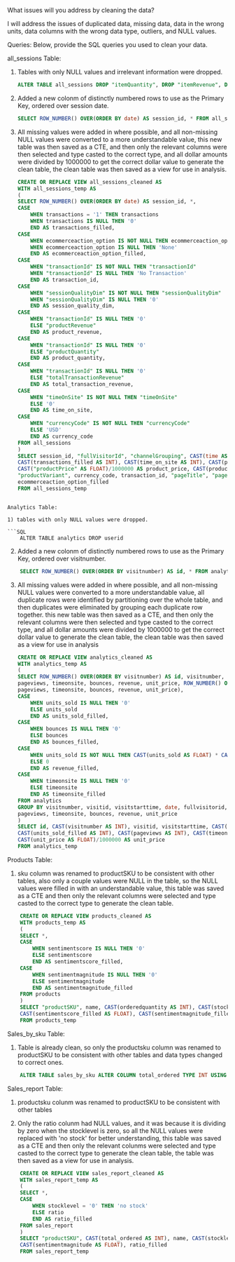 What issues will you address by cleaning the data?

I will address the issues of duplicated data, missing data, data in the wrong units,
data columns with the wrong data type, outliers, and NULL values.

Queries:
Below, provide the SQL queries you used to clean your data.

all_sessions Table:
1) Tables with only NULL values and irrelevant information were dropped.
    ```SQL
    ALTER TABLE all_sessions DROP "itemQuantity", DROP "itemRevenue", DROP "searchKeyword", DROP "transactionRevenue", DROP "productRefundAmount"
    ```
2) Added a new colonm of distinctly numbered rows to use as the Primary Key, ordered over session date.
    ```SQL
    SELECT ROW_NUMBER() OVER(ORDER BY date) AS session_id, * FROM all_sessions
    ```

3) All missing values were added in where possible, and all non-missing NULL values were converted to a more understandable value, this new table was then saved as a CTE, and then only the relevant columns were then selected and type casted to the correct type, and all dollar amounts were divided by 1000000 to get the correct dollar value to generate the clean table, the clean table was then saved as a view for use in analysis.
    ```SQL
    CREATE OR REPLACE VIEW all_sessions_cleaned AS
    WITH all_sessions_temp AS
    (
    SELECT ROW_NUMBER() OVER(ORDER BY date) AS session_id, *,
    CASE 
        WHEN transactions = '1' THEN transactions
        WHEN transactions IS NULL THEN '0'
        END AS transactions_filled,
    CASE
        WHEN ecommerceaction_option IS NOT NULL THEN ecommerceaction_option
        WHEN ecommerceaction_option IS NULL THEN 'None'
        END AS ecommerceaction_option_filled,
    CASE 
        WHEN "transactionId" IS NOT NULL THEN "transactionId"
        WHEN "transactionId" IS NULL THEN 'No Transaction'
        END AS transaction_id,
    CASE
        WHEN "sessionQualityDim" IS NOT NULL THEN "sessionQualityDim"
        WHEN "sessionQualityDim" IS NULL THEN '0'
        END AS session_quality_dim,
    CASE
        WHEN "transactionId" IS NULL THEN '0'
        ELSE "productRevenue"
        END AS product_revenue,
    CASE
        WHEN "transactionId" IS NULL THEN '0'
        ELSE "productQuantity"
        END AS product_quantity,
    CASE
        WHEN "transactionId" IS NULL THEN '0'
        ELSE "totalTransactionRevenue"
        END AS total_transaction_revenue,
    CASE
        WHEN "timeOnSite" IS NOT NULL THEN "timeOnSite"
        ELSE '0'
        END AS time_on_site,
    CASE
        WHEN "currencyCode" IS NOT NULL THEN "currencyCode"
        ELSE 'USD'
        END AS currency_code
    FROM all_sessions
    )
    SELECT session_id, "fullVisitorId", "channelGrouping", CAST(time AS INT), country, city, CAST(total_transaction_revenue AS FLOAT)/1000000 AS total_transaction_revenue,
    CAST(transactions_filled AS INT), CAST(time_on_site AS INT), CAST(pageviews AS INT), CAST(session_quality_dim AS INT), CAST(date AS DATE), "visitId", type, CAST(product_quantity AS INT),
    CAST("productPrice" AS FLOAT)/1000000 AS product_price, CAST(product_revenue AS FLOAT)/1000000 AS product_revenue, "productSKU", "v2ProductName", "v2ProductCategory", 
    "productVariant", currency_code, transaction_id, "pageTitle", "pagePathLevel1", CAST("eCommerceAction_type" AS INT), CAST("eCommerceAction_step" AS INT),
    ecommerceaction_option_filled
    FROM all_sessions_temp
```

Analytics Table:

1) tables with only NULL values were dropped.

```SQL
    ALTER TABLE analytics DROP userid
```


2) Added a new colonm of distinctly numbered rows to use as the Primary Key, ordered over visitnumber.

```SQL
    SELECT ROW_NUMBER() OVER(ORDER BY visitnumber) AS id, * FROM analytics
```

3) All missing values were added in where possible, and all non-missing NULL values were converted to a more understandable value, all duplicate rows were identified by partitioning over the whole table, and then duplicates were eliminated by grouping each duplicate row together. this new table was then saved as a CTE, and then only the relevant columns were then selected and type casted to the correct type, and all dollar amounts were divided by 1000000 to get the correct dollar value to generate the clean table, the clean table was then saved as a view for use in analysis
    ```SQL
    CREATE OR REPLACE VIEW analytics_cleaned AS
    WITH analytics_temp AS
    (
    SELECT ROW_NUMBER() OVER(ORDER BY visitnumber) AS id, visitnumber, visitid, visitstarttime, date, fullvisitorid, channelgrouping, socialengagementtype, units_sold,
    pageviews, timeonsite, bounces, revenue, unit_price, ROW_NUMBER() OVER(PARTITION BY visitnumber, visitid, visitstarttime, date, fullvisitorid, channelgrouping, socialengagementtype, units_sold,
    pageviews, timeonsite, bounces, revenue, unit_price),
    CASE
        WHEN units_sold IS NULL THEN '0'
        ELSE units_sold
        END AS units_sold_filled,
    CASE
        WHEN bounces IS NULL THEN '0'
        ELSE bounces
        END AS bounces_filled,
    CASE
        WHEN units_sold IS NOT NULL THEN CAST(units_sold AS FLOAT) * CAST(unit_price AS FLOAT)
        ELSE 0
        END AS revenue_filled,
    CASE
        WHEN timeonsite IS NULL THEN '0'
        ELSE timeonsite
        END AS timeonsite_filled
    FROM analytics
    GROUP BY visitnumber, visitid, visitstarttime, date, fullvisitorid, channelgrouping, socialengagementtype, units_sold,
    pageviews, timeonsite, bounces, revenue, unit_price
    )
    SELECT id, CAST(visitnumber AS INT), visitid, visitstarttime, CAST(date AS date), fullvisitorid, channelgrouping, socialengagementtype,
    CAST(units_sold_filled AS INT), CAST(pageviews AS INT), CAST(timeonsite_filled AS INT), CAST(bounces_filled AS INT), CAST(revenue_filled AS FLOAT)/1000000 AS revenue,
    CAST(unit_price AS FLOAT)/1000000 AS unit_price
    FROM analytics_temp
    ```


Products Table:

1) sku column was renamed to productSKU to be consistent with other tables, also only a couple values were NULL in the table, 
so the NULL values were filled in with an understandable value, this table was saved as a CTE and then only the relevant columns were selected 
and type casted to the correct type to generate the clean table.

```SQL
    CREATE OR REPLACE VIEW products_cleaned AS
    WITH products_temp AS
    (
    SELECT *,
    CASE
        WHEN sentimentscore IS NULL THEN '0'
        ELSE sentimentscore
        END AS sentimentscore_filled,
    CASE
        WHEN sentimentmagnitude IS NULL THEN '0'
        ELSE sentimentmagnitude
        END AS sentimentmagnitude_filled
    FROM products
    )
    SELECT "productSKU", name, CAST(orderedquantity AS INT), CAST(stocklevel AS INT), CAST(restockingleadtime AS INT),
    CAST(sentimentscore_filled AS FLOAT), CAST(sentimentmagnitude_filled AS FLOAT)
    FROM products_temp
```


Sales_by_sku Table:

1) Table is already clean, so only the productsku column was renamed to productSKU to be consistent with other tables and data types changed to correct ones.

```SQL
    ALTER TABLE sales_by_sku ALTER COLUMN total_ordered TYPE INT USING total_ordered::integer
```

Sales_report Table:

1) productsku colunm was renamed to productSKU to be consistent with other tables

2) Only the ratio colunm had NULL values, and it was because it is dividing by zero when the stocklevel is zero, so all the NULL values 
were replaced with 'no stock' for better understanding, this table was saved as a CTE and then only the relevant colunms 
were selected and type casted to the correct type to generate the clean table, the table was then saved as a view for use in analysis.

```SQL
    CREATE OR REPLACE VIEW sales_report_cleaned AS
    WITH sales_report_temp AS 
    (
    SELECT *,
    CASE
        WHEN stocklevel = '0' THEN 'no stock'
        ELSE ratio
        END AS ratio_filled
    FROM sales_report
    )    
    SELECT "productSKU", CAST(total_ordered AS INT), name, CAST(stocklevel AS INT), CAST(restockingleadtime AS INT), CAST(sentimentscore AS FLOAT),
    CAST(sentimentmagnitude AS FLOAT), ratio_filled
    FROM sales_report_temp
```
